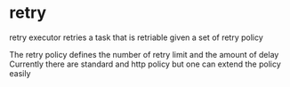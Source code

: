 # retry
retry executor retries a task that is retriable given a set of retry policy

The retry policy defines the number of retry limit and the amount of delay
Currently there are standard and http policy but one can extend the policy easily
